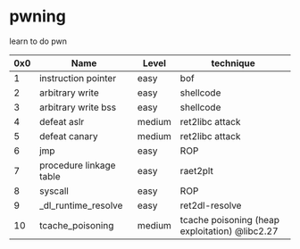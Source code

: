 # pwning
learn to do pwn

0x0 | Name | Level |  technique
--- | --- | --- | ---
1 | instruction pointer | easy | bof
2 | arbitrary write | easy | shellcode
3 | arbitrary write bss | easy | shellcode
4 | defeat aslr | medium | ret2libc attack
5 | defeat canary | medium | ret2libc attack
6 | jmp | easy | ROP
7 | procedure linkage table | easy | raet2plt
8 | syscall | easy | ROP
9 | _dl_runtime_resolve | easy | ret2dl-resolve
10| tcache_poisoning | medium | tcache poisoning (heap exploitation) @libc2.27